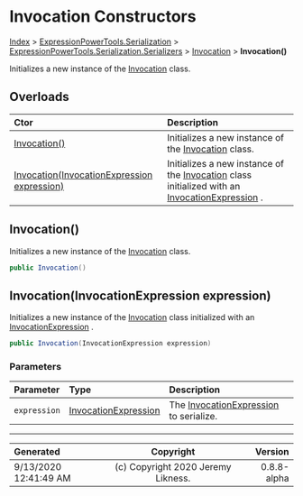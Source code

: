 ﻿# Invocation Constructors

[Index](../index.md) > [ExpressionPowerTools.Serialization](ExpressionPowerTools.Serialization.a.md) > [ExpressionPowerTools.Serialization.Serializers](ExpressionPowerTools.Serialization.Serializers.n.md) > [Invocation](ExpressionPowerTools.Serialization.Serializers.Invocation.cs.md) > **Invocation()**

Initializes a new instance of the [Invocation](ExpressionPowerTools.Serialization.Serializers.Invocation.cs.md) class.

## Overloads

| Ctor | Description |
| :-- | :-- |
| [Invocation()](#invocation) | Initializes a new instance of the [Invocation](ExpressionPowerTools.Serialization.Serializers.Invocation.cs.md) class. |
| [Invocation(InvocationExpression expression)](#invocationinvocationexpression-expression) | Initializes a new instance of the [Invocation](ExpressionPowerTools.Serialization.Serializers.Invocation.cs.md) class            initialized with an [InvocationExpression](https://docs.microsoft.com/dotnet/api/system.linq.expressions.invocationexpression) . |

## Invocation()

Initializes a new instance of the [Invocation](ExpressionPowerTools.Serialization.Serializers.Invocation.cs.md) class.

```csharp
public Invocation()
```



## Invocation(InvocationExpression expression)

Initializes a new instance of the [Invocation](ExpressionPowerTools.Serialization.Serializers.Invocation.cs.md) class
            initialized with an [InvocationExpression](https://docs.microsoft.com/dotnet/api/system.linq.expressions.invocationexpression) .

```csharp
public Invocation(InvocationExpression expression)
```

### Parameters

| Parameter | Type | Description |
| :-- | :-- | :-- |
| `expression` | [InvocationExpression](https://docs.microsoft.com/dotnet/api/system.linq.expressions.invocationexpression) | The [InvocationExpression](https://docs.microsoft.com/dotnet/api/system.linq.expressions.invocationexpression) to serialize. |



---

| Generated | Copyright | Version |
| :-- | :-: | --: |
| 9/13/2020 12:41:49 AM | (c) Copyright 2020 Jeremy Likness. | 0.8.8-alpha |
